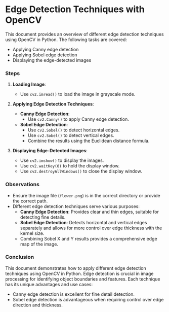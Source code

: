 # Edge Detection Techniques with OpenCV

This document provides an overview of different edge detection techniques using OpenCV in Python. The following tasks are covered:
- Applying Canny edge detection
- Applying Sobel edge detection
- Displaying the edge-detected images

### Steps

1. **Loading Image**:
   - Use `cv2.imread()` to load the image in grayscale mode.

2. **Applying Edge Detection Techniques**:
   - **Canny Edge Detection**:
     - Use `cv2.Canny()` to apply Canny edge detection.
   - **Sobel Edge Detection**:
     - Use `cv2.Sobel()` to detect horizontal edges.
     - Use `cv2.Sobel()` to detect vertical edges.
     - Combine the results using the Euclidean distance formula.

3. **Displaying Edge-Detected Images**:
   - Use `cv2.imshow()` to display the images.
   - Use `cv2.waitKey(0)` to hold the display window.
   - Use `cv2.destroyAllWindows()` to close the display window.


### Observations

- Ensure the image file (`flower.png`) is in the correct directory or provide the correct path.
- Different edge detection techniques serve various purposes:
  - **Canny Edge Detection**: Provides clear and thin edges, suitable for detecting fine details.
  - **Sobel Edge Detection**: Detects horizontal and vertical edges separately and allows for more control over edge thickness with the kernel size.
  - Combining Sobel X and Y results provides a comprehensive edge map of the image.

### Conclusion

This document demonstrates how to apply different edge detection techniques using OpenCV in Python. Edge detection is crucial in image processing for identifying object boundaries and features. Each technique has its unique advantages and use cases:
- Canny edge detection is excellent for fine detail detection.
- Sobel edge detection is advantageous when requiring control over edge direction and thickness.